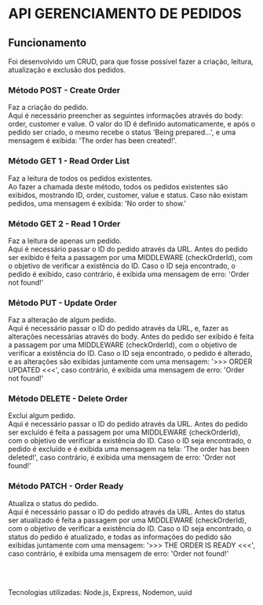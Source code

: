 <h1>API GERENCIAMENTO DE PEDIDOS</h1>
<h2>Funcionamento</h2>
<p>Foi desenvolvido um CRUD, para que fosse possível fazer a criação, leitura, atualização e exclusão dos pedidos.</p>

<h3>Método POST - Create Order</h3>
<p>Faz a criação do pedido.
  <br>
  Aqui é necessário preencher as seguintes informações através do body: order, customer e value. O valor do ID é definido automaticamente, e após o pedido ser criado, o mesmo recebe o status 'Being prepared...', e uma mensagem é exibida: 'The order has been created!'.</p>

<h3>Método GET 1 - Read Order List</h3>
<p>Faz a leitura de todos os pedidos existentes.
  <br>
  Ao fazer a chamada deste método, todos os pedidos existentes são exibidos, mostrando ID, order, customer, value e status. Caso não existam pedidos, uma mensagem é exibida: 'No order to show.'</p>

<h3>Método GET 2 - Read 1 Order</h3>
<p>Faz a leitura de apenas um pedido.
  <br>
  Aqui é necessário passar o ID do pedido através da URL. Antes do pedido ser exibido é feita a passagem por uma MIDDLEWARE (checkOrderId), com o objetivo de verificar a existência do ID. Caso o ID seja encontrado, o pedido é exibido, caso contrário, é exibida uma mensagem de erro: 'Order not found!'</p>

<h3>Método PUT - Update Order</h3>
<p>Faz a alteração de algum pedido.
  <br>
  Aqui é necessário passar o ID do pedido através da URL, e, fazer as alterações necessárias através do body. Antes do pedido ser exibido é feita a passagem por uma MIDDLEWARE (checkOrderId), com o objetivo de verificar a existência do ID. Caso o ID seja encontrado, o pedido é alterado, e as alterações são exibidas juntamente com uma mensagem: '>>> ORDER UPDATED <<<', caso contrário, é exibida uma mensagem de erro: 'Order not found!'</p>

<h3>Método DELETE - Delete Order</h3>
<p>Exclui algum pedido.
  <br>
  Aqui é necessário passar o ID do pedido através da URL. Antes do pedido ser excluído é feita a passagem por uma MIDDLEWARE (checkOrderId), com o objetivo de verificar a existência do ID. Caso o ID seja encontrado, o pedido é excluído e é exibida uma mensagem na tela: 'The order has been deleted!', caso contrário, é exibida uma mensagem de erro: 'Order not found!'</p>

<h3>Método PATCH - Order Ready</h3>
<p>Atualiza o status do pedido.
  <br>
  Aqui é necessário passar o ID do pedido através da URL. Antes do status ser atualizado é feita a passagem por uma MIDDLEWARE (checkOrderId), com o objetivo de verificar a existência do ID. Caso o ID seja encontrado, o status do pedido é atualizado, e todas as informações do pedido são exibidas juntamente com uma mensagem: '>>> THE ORDER IS READY <<<', caso contrário, é exibida uma mensagem de erro: 'Order not found!'</p>
  
<br>
<br>
<p>Tecnologias utilizadas: Node.js, Express, Nodemon, uuid</p>


